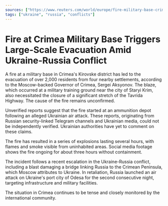 ```yaml
---
sources: ["https://www.reuters.com/world/europe/fire-military-base-crimea-major-highway-closed-russia-backed-governor-2023-07-19/", "https://www.bbc.com/news/world-europe-66242446"]
tags: ["ukraine", "russia", "conflicts"]
---
```

# Fire at Crimea Military Base Triggers Large-Scale Evacuation Amid Ukraine-Russia Conflict

A fire at a military base in Crimea's Kirovske district has led to the evacuation of over 2,000 residents from four nearby settlements, according to the Moscow-backed Governor of Crimea, Sergei Aksyonov. The blaze, which occurred at a military training ground near the city of Staryi Krim, also necessitated the closure of a significant stretch of the Tavrida Highway. The cause of the fire remains unconfirmed.

Unverified reports suggest that the fire started at an ammunition depot following an alleged Ukrainian air attack. These reports, originating from Russian security-linked Telegram channels and Ukrainian media, could not be independently verified. Ukrainian authorities have yet to comment on these claims.

The fire has resulted in a series of explosions lasting several hours, with flames and smoke visible from uninhabited areas. Social media footage shows the fire ongoing for about three hours without containment.

The incident follows a recent escalation in the Ukraine-Russia conflict, including a blast damaging a bridge linking Russia to the Crimean Peninsula, which Moscow attributes to Ukraine. In retaliation, Russia launched an air attack on Ukraine's port city of Odesa for the second consecutive night, targeting infrastructure and military facilities.

The situation in Crimea continues to be tense and closely monitored by the international community.